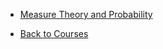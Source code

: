 - [Measure Theory and Probability](stochastic_calculus/1_measure_theory_and_probability.md)

- [Back to Courses](/courses/README.md)